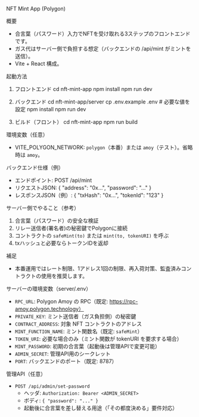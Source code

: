 NFT Mint App (Polygon)

概要
- 合言葉（パスワード）入力でNFTを受け取れる3ステップのフロントエンドです。
- ガス代はサーバー側で負担する想定（バックエンドの /api/mint がミントを送信）。
- Vite + React 構成。

起動方法
1) フロントエンド
   cd nft-mint-app
   npm install
   npm run dev

2) バックエンド
   cd nft-mint-app/server
   cp .env.example .env   # 必要な値を設定
   npm install
   npm run dev

3) ビルド（フロント）
   cd nft-mint-app
   npm run build

環境変数（任意）
- VITE_POLYGON_NETWORK: `polygon`（本番）または `amoy`（テスト）。省略時は `amoy`。

バックエンド仕様（例）
- エンドポイント: POST /api/mint
- リクエストJSON:
  { "address": "0x...", "password": "..." }
- レスポンスJSON（例）:
  { "txHash": "0x...", "tokenId": "123" }

サーバー側でやること（参考）
1) 合言葉（パスワード）の安全な検証
2) リレー送信者(署名者)の秘密鍵でPolygonに接続
3) コントラクトの `safeMint(to)` または `mint(to, tokenURI)` を呼ぶ
4) txハッシュと必要ならトークンIDを返却

補足
- 本番運用ではレート制限、1アドレス1回の制限、再入荷対策、監査済みコントラクトの使用を推奨します。

サーバーの環境変数（server/.env）
- `RPC_URL`: Polygon Amoy の RPC（既定: https://rpc-amoy.polygon.technology）
- `PRIVATE_KEY`: ミント送信者（ガス負担側）の秘密鍵
- `CONTRACT_ADDRESS`: 対象 NFT コントラクトのアドレス
- `MINT_FUNCTION_NAME`: ミント関数名（既定: `safeMint`）
- `TOKEN_URI`: 必要な場合のみ（ミント関数が tokenURI を要求する場合）
- `MINT_PASSWORD`: 初期の合言葉（起動後は管理APIで変更可能）
- `ADMIN_SECRET`: 管理API用のシークレット
- `PORT`: バックエンドのポート（既定: 8787）

管理API（任意）
- `POST /api/admin/set-password`
  - ヘッダ: `Authorization: Bearer <ADMIN_SECRET>`
  - ボディ: `{ "password": "..." }`
  - 起動後に合言葉を差し替える用途（「その都度決める」要件対応）
